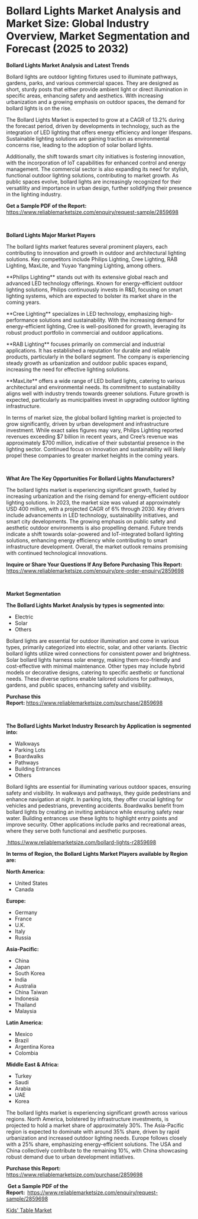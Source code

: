 <p><h1>Bollard Lights Market Analysis and Market Size: Global Industry Overview, Market Segmentation and Forecast (2025 to 2032)</h1></p><p><strong>Bollard Lights Market Analysis and Latest Trends</strong></p>
<p><p>Bollard lights are outdoor lighting fixtures used to illuminate pathways, gardens, parks, and various commercial spaces. They are designed as short, sturdy posts that either provide ambient light or direct illumination in specific areas, enhancing safety and aesthetics. With increasing urbanization and a growing emphasis on outdoor spaces, the demand for bollard lights is on the rise.</p><p>The Bollard Lights Market is expected to grow at a CAGR of 13.2% during the forecast period, driven by developments in technology, such as the integration of LED lighting that offers energy efficiency and longer lifespans. Sustainable lighting solutions are gaining traction as environmental concerns rise, leading to the adoption of solar bollard lights.</p><p>Additionally, the shift towards smart city initiatives is fostering innovation, with the incorporation of IoT capabilities for enhanced control and energy management. The commercial sector is also expanding its need for stylish, functional outdoor lighting solutions, contributing to market growth. As public spaces evolve, bollard lights are increasingly recognized for their versatility and importance in urban design, further solidifying their presence in the lighting industry.</p></p>
<p><strong>Get a Sample PDF of the Report:&nbsp;</strong> <a href="https://www.reliablemarketsize.com/enquiry/request-sample/2859698?utm_campaign=2747&utm_medium=2&utm_source=Github&utm_content=ia&utm_term=12032025&utm_id=bollard-lights">https://www.reliablemarketsize.com/enquiry/request-sample/2859698</a></p>
<p>&nbsp;</p>
<p><strong>Bollard Lights Major Market Players</strong></p>
<p><p>The bollard lights market features several prominent players, each contributing to innovation and growth in outdoor and architectural lighting solutions. Key competitors include Philips Lighting, Cree Lighting, RAB Lighting, MaxLite, and Yuyao Yangming Lighting, among others. </p><p>**Philips Lighting** stands out with its extensive global reach and advanced LED technology offerings. Known for energy-efficient outdoor lighting solutions, Philips continuously invests in R&D, focusing on smart lighting systems, which are expected to bolster its market share in the coming years. </p><p>**Cree Lighting** specializes in LED technology, emphasizing high-performance solutions and sustainability. With the increasing demand for energy-efficient lighting, Cree is well-positioned for growth, leveraging its robust product portfolio in commercial and outdoor applications. </p><p>**RAB Lighting** focuses primarily on commercial and industrial applications. It has established a reputation for durable and reliable products, particularly in the bollard segment. The company is experiencing steady growth as urbanization and outdoor public spaces expand, increasing the need for effective lighting solutions.</p><p>**MaxLite** offers a wide range of LED bollard lights, catering to various architectural and environmental needs. Its commitment to sustainability aligns well with industry trends towards greener solutions. Future growth is expected, particularly as municipalities invest in upgrading outdoor lighting infrastructure.</p><p>In terms of market size, the global bollard lighting market is projected to grow significantly, driven by urban development and infrastructure investment. While exact sales figures may vary, Philips Lighting reported revenues exceeding $7 billion in recent years, and Cree’s revenue was approximately $700 million, indicative of their substantial presence in the lighting sector. Continued focus on innovation and sustainability will likely propel these companies to greater market heights in the coming years.</p></p>
<p>&nbsp;</p>
<p><strong>What Are The Key Opportunities For Bollard Lights Manufacturers?</strong></p>
<p><p>The bollard lights market is experiencing significant growth, fueled by increasing urbanization and the rising demand for energy-efficient outdoor lighting solutions. In 2023, the market size was valued at approximately USD 400 million, with a projected CAGR of 6% through 2030. Key drivers include advancements in LED technology, sustainability initiatives, and smart city developments. The growing emphasis on public safety and aesthetic outdoor environments is also propelling demand. Future trends indicate a shift towards solar-powered and IoT-integrated bollard lighting solutions, enhancing energy efficiency while contributing to smart infrastructure development. Overall, the market outlook remains promising with continued technological innovations.</p></p>
<p><strong>Inquire or Share Your Questions If Any Before Purchasing This Report:</strong> <a href="https://www.reliablemarketsize.com/enquiry/pre-order-enquiry/2859698?utm_campaign=2747&utm_medium=2&utm_source=Github&utm_content=ia&utm_term=12032025&utm_id=bollard-lights">https://www.reliablemarketsize.com/enquiry/pre-order-enquiry/2859698</a></p>
<p>&nbsp;</p>
<p><strong>Market Segmentation</strong></p>
<p><strong>The Bollard Lights Market Analysis by types is segmented into:</strong></p>
<p><ul><li>Electric</li><li>Solar</li><li>Others</li></ul></p>
<p><p>Bollard lights are essential for outdoor illumination and come in various types, primarily categorized into electric, solar, and other variants. Electric bollard lights utilize wired connections for consistent power and brightness. Solar bollard lights harness solar energy, making them eco-friendly and cost-effective with minimal maintenance. Other types may include hybrid models or decorative designs, catering to specific aesthetic or functional needs. These diverse options enable tailored solutions for pathways, gardens, and public spaces, enhancing safety and visibility.</p></p>
<p><strong>Purchase this Report:&nbsp;</strong><a href="https://www.reliablemarketsize.com/purchase/2859698?utm_campaign=2747&utm_medium=2&utm_source=Github&utm_content=ia&utm_term=12032025&utm_id=bollard-lights">https://www.reliablemarketsize.com/purchase/2859698</a></p>
<p>&nbsp;</p>
<p><strong>The Bollard Lights Market Industry Research by Application is segmented into:</strong></p>
<p><ul><li>Walkways</li><li>Parking Lots</li><li>Boardwalks</li><li>Pathways</li><li>Building Entrances</li><li>Others</li></ul></p>
<p><p>Bollard lights are essential for illuminating various outdoor spaces, ensuring safety and visibility. In walkways and pathways, they guide pedestrians and enhance navigation at night. In parking lots, they offer crucial lighting for vehicles and pedestrians, preventing accidents. Boardwalks benefit from bollard lights by creating an inviting ambiance while ensuring safety near water. Building entrances use these lights to highlight entry points and improve security. Other applications include parks and recreational areas, where they serve both functional and aesthetic purposes.</p></p>
<p><a href="https://www.reliablemarketsize.com/bollard-lights-r2859698?utm_campaign=2747&utm_medium=2&utm_source=Github&utm_content=ia&utm_term=12032025&utm_id=bollard-lights">&nbsp;https://www.reliablemarketsize.com/bollard-lights-r2859698</a></p>
<p><strong>In terms of Region, the Bollard Lights Market Players available by Region are:</strong></p>
<p>
    <p> <strong> North America: </strong>
        <ul>
            <li>United States</li>
            <li>Canada</li>
        </ul>
        </p> 
    <p> <strong> Europe: </strong>
        <ul>
            <li>Germany</li>
            <li>France</li>
            <li>U.K.</li>
            <li>Italy</li>
            <li>Russia</li>
        </ul>
        </p> 
    <p> <strong> Asia-Pacific: </strong>
        <ul>
            <li>China</li>
            <li>Japan</li>
            <li>South Korea</li>
            <li>India</li>
            <li>Australia</li>
            <li>China Taiwan</li>
            <li>Indonesia</li>
            <li>Thailand</li>
            <li>Malaysia</li>
        </ul>
        </p> 
    <p> <strong> Latin America: </strong>
        <ul>
            <li>Mexico</li>
            <li>Brazil</li>
            <li>Argentina Korea</li>
            <li>Colombia</li>
        </ul>
        </p> 
    <p> <strong> Middle East & Africa: </strong>
        <ul>
            <li>Turkey</li>
            <li>Saudi</li>
            <li>Arabia</li>
            <li>UAE</li>
            <li>Korea</li>
        </ul>
    </p>
    </p>
<p><p>The bollard lights market is experiencing significant growth across various regions. North America, bolstered by infrastructure investments, is projected to hold a market share of approximately 30%. The Asia-Pacific region is expected to dominate with around 35% share, driven by rapid urbanization and increased outdoor lighting needs. Europe follows closely with a 25% share, emphasizing energy-efficient solutions. The USA and China collectively contribute to the remaining 10%, with China showcasing robust demand due to urban development initiatives.</p></p>
<p><strong>Purchase this Report: </strong><a href="https://www.reliablemarketsize.com/purchase/2859698?utm_campaign=2747&utm_medium=2&utm_source=Github&utm_content=ia&utm_term=12032025&utm_id=bollard-lights">https://www.reliablemarketsize.com/purchase/2859698</a></p>
<p>&nbsp;<strong>Get a Sample PDF of the Report:&nbsp;&nbsp;</strong><a href="https://www.reliablemarketsize.com/enquiry/request-sample/2859698?utm_campaign=2747&utm_medium=2&utm_source=Github&utm_content=ia&utm_term=12032025&utm_id=bollard-lights">https://www.reliablemarketsize.com/enquiry/request-sample/2859698</a></p>
<p><strong></strong></p>
<p><p><a href="https://github.com/waverlyam689/Market-Research-Report-List-1/blob/main/kids-table-market.md?utm_campaign=2747&utm_medium=2&utm_source=Github&utm_content=ia&utm_term=12032025&utm_id=bollard-lights">Kids' Table Market</a></p></p>